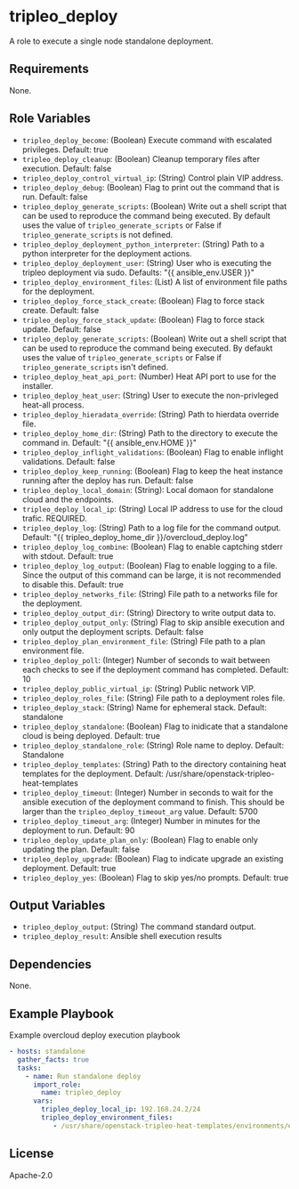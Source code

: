 tripleo_deploy
==============

A role to execute a single node standalone deployment.

Requirements
------------

None.

Role Variables
--------------

* `tripleo_deploy_become`: (Boolean) Execute command with escalated privileges. Default: true
* `tripleo_deploy_cleanup`: (Boolean) Cleanup temporary files after execution. Default: false
* `tripleo_deploy_control_virtual_ip`: (String) Control plain VIP address.
* `tripleo_deploy_debug`: (Boolean) Flag to print out the command that is run. Default: false
* `tripleo_deploy_generate_scripts`: (Boolean) Write out a shell script that can be used to reproduce the command being executed. By default uses the value of `tripleo_generate_scripts` or False if `tripleo_generate_scripts` is not defined.
* `tripleo_deploy_deployment_python_interpreter`: (String) Path to a python interpreter for the deployment actions.
* `tripleo_deploy_deployment_user`: (String) User who is executing the tripleo deployment via sudo. Defaults: "{{ ansible_env.USER }}"
* `tripleo_deploy_environment_files`: (List) A list of environment file paths for the deployment.
* `tripleo_deploy_force_stack_create`: (Boolean) Flag to force stack create. Default: false
* `tripleo_deploy_force_stack_update`: (Boolean) Flag to force stack update. Default: false
* `tripleo_deploy_generate_scripts`: (Boolean) Write out a shell script that can be used to reproduce the command being executed. By defaukt uses the value of `tripleo_generate_scripts` or False if `tripleo_generate_scripts` isn't defined.
* `tripleo_deploy_heat_api_port`: (Number) Heat API port to use for the installer.
* `tripleo_deploy_heat_user`: (String) User to execute the non-privleged heat-all process.
* `tripleo_deploy_hieradata_override`: (String) Path to hierdata override file.
* `tripleo_deploy_home_dir`: (String) Path to the directory to execute the command in. Default: "{{ ansible_env.HOME }}"
* `tripleo_deploy_inflight_validations`: (Boolean) Flag to enable inflight validations. Default: false
* `tripleo_deploy_keep_running`: (Boolean) Flag to keep the heat instance running after the deploy has run. Default: false
* `tripleo_deploy_local_domain`: (String): Local domaon for standalone cloud and the endpoints.
* `tripleo_deploy_local_ip`: (String) Local IP address to use for the cloud trafic. REQUIRED.
* `tripleo_deploy_log`: (String) Path to a log file for the command output. Default: "{{ tripleo_deploy_home_dir }}/overcloud_deploy.log"
* `tripleo_deploy_log_combine`: (Boolean) Flag to enable captching stderr with stdout. Default: true
* `tripleo_deploy_log_output`: (Boolean) Flag to enable logging to a file. Since the output of this command can be large, it is not recommended to disable this. Default: true
* `tripleo_deploy_networks_file`: (String) File path to a networks file for the deployment.
* `tripleo_deploy_output_dir`: (String) Directory to write output data to.
* `tripleo_deploy_output_only`: (String) Flag to skip ansible execution and only output the deployment scripts. Default: false
* `tripleo_deploy_plan_environment_file`: (String) File path to a plan environment file.
* `tripleo_deploy_poll`: (Integer) Number of seconds to wait between each checks to see if the deployment command has completed. Default: 10
* `tripleo_deploy_public_virtual_ip`: (String) Public network VIP.
* `tripleo_deploy_roles_file`: (String) File path to a deployment roles file.
* `tripleo_deploy_stack`: (String) Name for ephemeral stack. Default: standalone
* `tripleo_deploy_standalone`: (Boolean) Flag to inidicate that a standalone cloud is being deployed. Default: true
* `tripleo_deploy_standalone_role`: (String) Role name to deploy. Default: Standalone
* `tripleo_deploy_templates`: (String) Path to the directory containing heat templates for the deployment. Default: /usr/share/openstack-tripleo-heat-templates
* `tripleo_deploy_timeout`: (Integer) Number in seconds to wait for the ansible execution of the deployment command to finish. This should be larger than the `tripleo_deploy_timeout_arg` value. Default: 5700
* `tripleo_deploy_timeout_arg`: (Integer) Number in minutes for the deployment to run. Default: 90
* `tripleo_deploy_update_plan_only`: (Boolean) Flag to enable only updating the plan. Default: false
* `tripleo_deploy_upgrade`: (Boolean) Flag to indicate upgrade an existing deployment. Default: true
* `tripleo_deploy_yes`: (Boolean) Flag to skip yes/no prompts. Default: true

Output Variables
----------------

* `tripleo_deploy_output`: (String) The command standard output.
* `tripleo_deploy_result`: Ansible shell execution results

Dependencies
------------

None.

Example Playbook
----------------

Example overcloud deploy execution playbook

```yaml
- hosts: standalone
  gather_facts: true
  tasks:
    - name: Run standalone deploy
      import_role:
        name: tripleo_deploy
      vars:
        tripleo_deploy_local_ip: 192.168.24.2/24
        tripleo_deploy_environment_files:
           - /usr/share/openstack-tripleo-heat-templates/environments/enable-swap.yaml
```

License
-------

Apache-2.0
